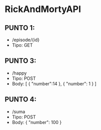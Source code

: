 # RickAndMortyAPI
## PUNTO 1:
 + /episode/{id}
 + Tipo: GET
 
## PUNTO 3:
 + /happy
 + Tipo: POST
 + Body: [
    {
        "number":14
    },
    {
        "number": 1
    }
]
## PUNTO 4:
 + /suma
 + Tipo: POST
 + Body: {
   "number": 100
  }
